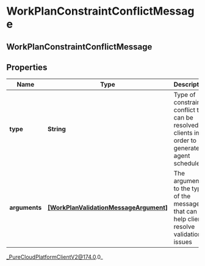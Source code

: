 # WorkPlanConstraintConflictMessage

## WorkPlanConstraintConflictMessage

## Properties

|Name | Type | Description | Notes|
|------------ | ------------- | ------------- | -------------|
| **type** | **String** | Type of constraint conflict that can be resolved by clients in order to generate agent schedules | [optional] |
| **arguments** | [**[WorkPlanValidationMessageArgument]**]([WorkPlanValidationMessageArgument]) | The arguments to the type of the message that can help clients resolve validation issues | [optional] |



_PureCloudPlatformClientV2@174.0.0_
